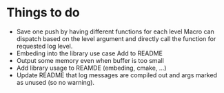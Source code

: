 Things to do
============

* Save one push by having different functions for each level
  Macro can dispatch based on the level argument and directly
  call the function for requested log level.
* Embeding into the library use case
  Add to README
* Output some memory even when buffer is too small
* Add library usage to REAMDE (embeding, cmake, ...)
* Update README that log messages are compiled out and args
  marked as unused (so no warning).
